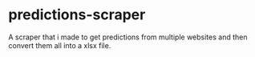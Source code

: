 # predictions-scraper
A scraper that i made to get predictions from multiple websites and then convert them all into a xlsx file.
